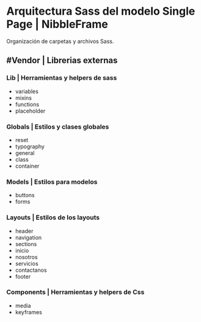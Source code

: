 # Arquitectura Sass del modelo Single Page | NibbleFrame

Organización de carpetas y archivos Sass.

## #Vendor | Librerias externas

### Lib | Herramientas y helpers de sass
* variables
* mixins
* functions
* placeholder

### Globals | Estilos y clases globales
* reset
* typography
* general
* class
* container

### Models | Estilos para modelos 
* buttons
* forms

### Layouts |  Estilos de los layouts
* header
* navigation
* sections
* inicio
* nosotros
* servicios
* contactanos
* footer

### Components | Herramientas y helpers de Css
* media
* keyframes